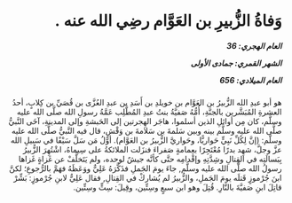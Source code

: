 <h1 dir="rtl">وَفاةُ الزُّبيرِ بن العَوَّام رضِي الله عنه  .</h1>

<h5 dir="rtl">العام الهجري:  36

الشهر القمري: جمادى الأولى

العام الميلادي: 656</h5>

<p dir="rtl">هو أبو عبدِ الله الزُّبيرُ بن العَوَّام بن خويلدِ بن أَسَدِ بن عبدِ العُزَّى بن قُصَيِّ بن كِلابٍ، أحدُ العشرةِ المُبَشَّرين بالجنَّةِ، أُمُّهُ صَفيَّةُ بنتُ عبدِ المُطَّلِب عَمَّةُ رسولِ الله صلَّى الله عليه وسلَّم، كان مِن أوائلِ الذين أسلموا، هاجَر الهِجرتين إلى الحَبشةِ وإلى المدينةِ، آخَى النَّبيُّ صلَّى الله عليه وسلَّم بينه وبين سَلمةَ بن سَلامةَ بن وَقْشٍ، قال فيه النَّبيُّ صلَّى الله عليه وسلَّم: (إنَّ لِكُلِّ نَبِيٍّ حَواريًّا، وحَواريَّ الزُّبيرُ بن العَوَّام). أوَّلُ مَن سَلَّ سَيْفًا في سَبيلِ الله عزَّ وجلَّ، شهِد بدرًا مُعْتَجِرًا بعِمامةٍ صَفراءَ فنزَلت الملائكةُ على سِيماهُ، اشْتُهِرَ الزُّبيرُ بِبَسالَتِه في القِتالِ وشِدَّتِهِ وإقْدامِه حتَّى كأنَّه جيشٌ لوحده، ولم يَتَخلَّفْ عن غَزاةٍ غَزاها رسولُ الله صلَّى الله عليه وسلَّم, جاءَ يومَ الجَملِ فذَكَّرَهُ عَلِيٌّ ووَعَظَهُ فهَمَّ بالرُّجوعِ؛ لكنَّ ابنَ جُرْموزٍ قَتلَه يومَ الجَملِ، والزُّبيرُ لم يُشاركْ في القِتالِ, فقال عَلِيٌّ لابنِ جُرْموزٍ: بَشِّرْ قاتِلَ ابنِ صَفيَّةَ بالنَّارِ. قُتِلَ وهو ابن سبعٍ وسِتِّين، وقِيلَ: سِتٍّ وسِتِّين.</p></br>
